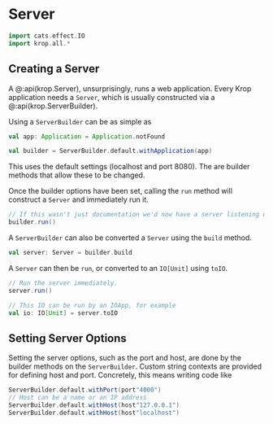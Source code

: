 # Server

```scala mdoc:invisible
import cats.effect.IO
import krop.all.*
```

## Creating a Server

A @:api(krop.Server), unsurprisingly, runs a web application. Every Krop application needs a `Server`, which is usually constructed via a @:api(krop.ServerBuilder).

Using a `ServerBuilder` can be as simple as

```scala mdoc:silent
val app: Application = Application.notFound

val builder = ServerBuilder.default.withApplication(app)
```

This uses the default settings (localhost and port 8080). The are builder methods that allow these to be changed.

Once the builder options have been set, calling the `run` method will construct a `Server` and immediately run it.

```scala 
// If this wasn't just documentation we'd now have a server listening on port 8080.
builder.run()
```

A `ServerBuilder` can also be converted a `Server` using the `build` method.

```scala mdoc:silent
val server: Server = builder.build
```

A `Server` can then be `run`, or converted to an `IO[Unit]`  using `toIO`.

```scala
// Run the server immediately.
server.run()
```
```scala mdoc:silent
// This IO can be run by an IOApp, for example
val io: IO[Unit] = server.toIO
```


## Setting Server Options

Setting the server options, such as the port and host, are done by the builder methods on the `ServerBuilder`. Custom string contexts are provided for defining host and port. Concretely, this means writing code like

```scala mdoc:silent
ServerBuilder.default.withPort(port"4000")
// Host can be a name or an IP address
ServerBuilder.default.withHost(host"127.0.0.1")
ServerBuilder.default.withHost(host"localhost")
```
